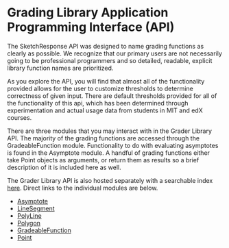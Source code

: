 # Grading Library Application Programming Interface (API)

The SketchResponse API was designed to name grading functions as clearly as possible. We recognize that our primary users are not necessarily going to be professional programmers and so detailed, readable, explicit library function names are prioritized.

As you explore the API, you will find that almost all of the functionality provided allows for the user to customize thresholds to determine correctness of given input. There are default thresholds provided for all of the functionality of this api, which has been determined through experimentation and actual usage data from students in MIT and edX courses.

There are three modules that you may interact with in the Grader Library API. The majority of the grading functions are accessed through the GradeableFunction module. Functionality to do with evaluating asymptotes is found in the Asymptote module. A handful of grading functions either take Point objects as arguments, or return them as results so a brief description of it is included here as well.

The Grader Library API is also hosted separately with a searchable index [here](http://sketchresponse.github.io/sketchresponse). Direct links to the individual modules are below.

* [Asymptote](http://sketchresponse.github.io/sketchresponse/grader_lib.html#module-grader_lib.Asymptote)
* [LineSegment](http://sketchresponse.github.io/sketchresponse/grader_lib.html#module-grader_lib.LineSegment)
* [PolyLine](https://sketchresponse.github.io/sketchresponse/grader_lib.html#module-grader_lib.PolyLine)
* [Polygon](https://sketchresponse.github.io/sketchresponse/grader_lib.html#module-grader_lib.Polygon)
* [GradeableFunction](http://sketchresponse.github.io/sketchresponse/grader_lib.html#module-grader_lib.GradeableFunction)
* [Point](http://sketchresponse.github.io/sketchresponse/grader_lib.html#module-grader_lib.Point)

